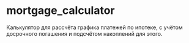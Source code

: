 # mortgage_calculator
Калькулятор для рассчёта графика платежей по ипотеке, с учётом досрочного погашения и подсчётом накоплений для этого.
